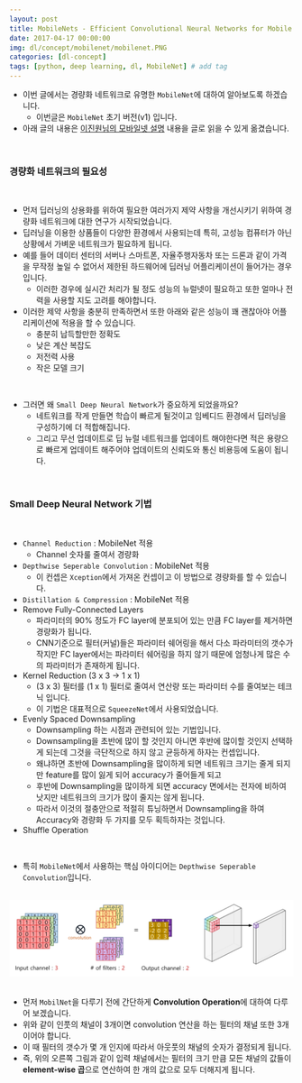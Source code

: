 ```yaml
---
layout: post
title: MobileNets - Efficient Convolutional Neural Networks for Mobile Vision Applications
date: 2017-04-17 00:00:00
img: dl/concept/mobilenet/mobilenet.PNG
categories: [dl-concept] 
tags: [python, deep learning, dl, MobileNet] # add tag
---
```


- 이번 글에서는 경량화 네트워크로 유명한 `MobileNet`에 대하여 알아보도록 하겠습니다.
    - 이번글은 `MobileNet` 초기 버전(v1) 입니다.
- 아래 글의 내용은 [이진원님의 모바일넷 설명](https://youtu.be/7UoOFKcyIvM) 내용을 글로 읽을 수 있게 옮겼습니다.

<br>

### 경량화 네트워크의 필요성

<br>

- 먼저 딥러닝의 상용화를 위하여 필요한 여러가지 제약 사항을 개선시키기 위하여 경량화 네트워크에 대한 연구가 시작되었습니다.
- 딥러닝을 이용한 상품들이 다양한 환경에서 사용되는데 특히, 고성능 컴퓨터가 아닌 상황에서 가벼운 네트워크가 필요하게 됩니다. 
- 예를 들어 데이터 센터의 서버나 스마트폰, 자율주행자동차 또는 드론과 같이 가격을 무작정 높일 수 없어서 제한된 하드웨어에 딥러닝 어플리케이션이 들어가는 경우입니다.
    - 이러한 경우에 실시간 처리가 될 정도 성능의 뉴럴넷이 필요하고 또한 얼마나 전력을 사용할 지도 고려를 해야합니다.    
- 이러한 제약 사항을 충분히 만족하면서 또한 아래와 같은 성능이 꽤 괜찮아야 어플리케이션에 적용을 할 수 있습니다.
    - 충분히 납득할만한 정확도
    - 낮은 계산 복잡도
    - 저전력 사용
    - 작은 모델 크기

<br>

- 그러면 왜 `Small Deep Neural Network`가 중요하게 되었을까요?
    - 네트워크를 작게 만들면 학습이 빠르게 될것이고 임베디드 환경에서 딥러닝을 구성하기에 더 적합해집니다.
    - 그리고 무선 업데이트로 딥 뉴럴 네트워크를 업데이트 해야한다면 적은 용량으로 빠르게 업데이트 해주어야 업데이트의 신뢰도와 통신 비용등에 도움이 됩니다. 
    
<br>

### Small Deep Neural Network 기법

<br>

- `Channel Reduction` : MobileNet 적용
    - Channel 숫자룰 줄여서 경량화
- `Depthwise Seperable Convolution` : MobileNet 적용
    - 이 컨셉은 `Xception`에서 가져온 컨셉이고 이 방법으로 경량화를 할 수 있습니다.
- `Distillation & Compression` : MobileNet 적용
- Remove Fully-Connected Layers
    - 파라미터의 90% 정도가 FC layer에 분포되어 있는 만큼 FC layer를 제거하면 경량화가 됩니다. 
    - CNN기준으로 필터(커널)들은 파라미터 쉐어링을 해서 다소 파라미터의 갯수가 작지만 FC layer에서는 파라미터 쉐어링을 하지 않기 때문에 엄청나게 많은 수의 파라미터가 존재하게 됩니다. 
- Kernel Reduction (3 x 3 → 1 x 1)
    - (3 x 3) 필터를 (1 x 1) 필터로 줄여서 연산량 또는 파라미터 수를 줄여보는 테크닉 입니다. 
    - 이 기법은 대표적으로 `SqueezeNet`에서 사용되었습니다.
- Evenly Spaced Downsampling
    - Downsampling 하는 시점과 관련되어 있는 기법입니다.
    - Downsampling을 초반에 많이 할 것인지 아니면 후반에 많이할 것인지 선택하게 되는데 그것을 극단적으로 하지 않고 균등하게 하자는 컨셉입니다.
    - 왜냐하면 초반에 Downsampling을 많이하게 되면 네트워크 크기는 줄게 되지만 feature를 많이 잃게 되어 accuracy가 줄어들게 되고
    - 후반에 Downsampling을 많이하게 되면 accuracy 면에서는 전자에 비하여 낫지만 네트워크의 크기가 많이 줄지는 않게 됩니다.
    - 따라서 이것의 절충안으로 적절히 튜닝하면서 Downsampling을 하여 Accuracy와 경량화 두 가지를 모두 획득하자는 것입니다.
- Shuffle Operation

<br>

- 특히 `MobileNet`에서 사용하는 핵심 아이디어는 `Depthwise Seperable Convolution`입니다.

<br>
<center><img src="../assets/img/dl/concept/mobilenet/1.PNG" alt="Drawing" style="width: 800px;"/></center>
<br>

- 먼저 `MobilNet`을 다루기 전에 간단하게 **Convolution Operation**에 대하여 다루어 보겠습니다.
- 위와 같이 인풋의 채널이 3개이면 convolution 연산을 하는 필터의 채널 또한 3개이어야 합니다.
- 이 때 필터의 갯수가 몇 개 인지에 따라서 아웃풋의 채널의 숫자가 결정되게 됩니다.
- 즉, 위의 오른쪽 그림과 같이 입력 채널에서는 필터의 크기 만큼 모든 채널의 값들이 **element-wise 곱**으로 연산하여 한 개의 값으로 모두 더해지게 됩니다.

